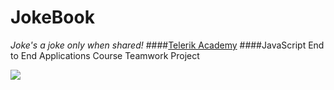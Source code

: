 JokeBook
========
<em>Joke's a joke only when shared!</em>
####[Telerik Academy](http://academy.telerik.com/)
####JavaScript End to End Applications Course Teamwork Project

![](https://lh6.ggpht.com/X5-h8KpfkvPiH0F2_L_kLZfaukRtk_7hn25OOck4ZYTjDs7ouPln1KCvsK7GmGYd8e0=w300)

